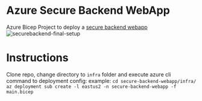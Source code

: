 # Azure Secure Backend WebApp
Azure Bicep Project to deploy a [secure backend webapp](https://azure.github.io/AppService/2021/04/22/Site-with-secure-backend-communication.html#4-connect-the-dots)
![securebackend-final-setup](https://user-images.githubusercontent.com/87688021/217966930-671723fb-0be4-44f6-ba38-dc85041ec94d.png)

# Instructions
Clone repo, change directory to `infra` folder and execute azure cli command to deployment config:
example:
`cd secure-backend-webapp/infra/`
`az deployment sub create -l eastus2 -n secure-backend-webapp -f main.bicep`
